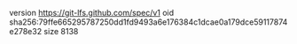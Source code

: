 version https://git-lfs.github.com/spec/v1
oid sha256:79ffe665295787250dd1fd9493a6e176384c1dcae0a179dce59117874e278e32
size 8138
